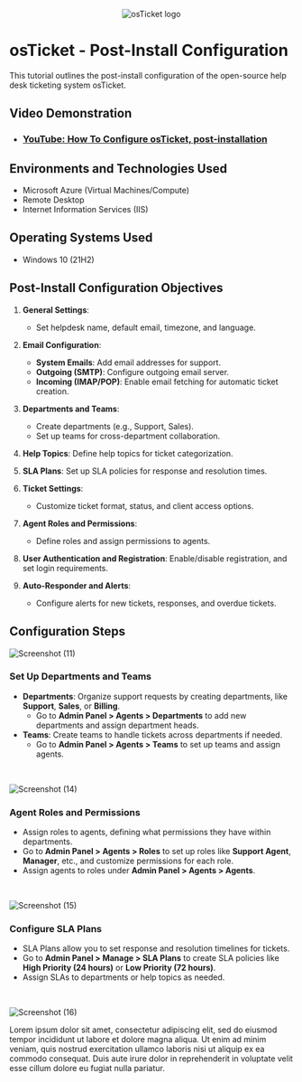 <p align="center">
<img src="https://i.imgur.com/Clzj7Xs.png" alt="osTicket logo"/>
</p>

<h1>osTicket - Post-Install Configuration</h1>
This tutorial outlines the post-install configuration of the open-source help desk ticketing system osTicket.<br />


<h2>Video Demonstration</h2>

- ### [YouTube: How To Configure osTicket, post-installation](https://www.youtube.com/watch?v=doTWdYMsmjA)

<h2>Environments and Technologies Used</h2>

- Microsoft Azure (Virtual Machines/Compute)
- Remote Desktop
- Internet Information Services (IIS)

<h2>Operating Systems Used </h2>

- Windows 10</b> (21H2)

<h2>Post-Install Configuration Objectives</h2>

<ol><li><p><strong>General Settings</strong>:</p><ul><li>Set helpdesk name, default email, timezone, and language.</li></ul></li><li><p><strong>Email Configuration</strong>:</p><ul><li><strong>System Emails</strong>: Add email addresses for support.</li><li><strong>Outgoing (SMTP)</strong>: Configure outgoing email server.</li><li><strong>Incoming (IMAP/POP)</strong>: Enable email fetching for automatic ticket creation.</li></ul></li><li><p><strong>Departments and Teams</strong>:</p><ul><li>Create departments (e.g., Support, Sales).</li><li>Set up teams for cross-department collaboration.</li></ul></li><li><p><strong>Help Topics</strong>: Define help topics for ticket categorization.</p></li><li><p><strong>SLA Plans</strong>: Set up SLA policies for response and resolution times.</p></li><li><p><strong>Ticket Settings</strong>:</p><ul><li>Customize ticket format, status, and client access options.</li></ul></li><li><p><strong>Agent Roles and Permissions</strong>:</p><ul><li>Define roles and assign permissions to agents.</li></ul></li><li><p><strong>User Authentication and Registration</strong>: Enable/disable registration, and set login requirements.</p></li><li><p><strong>Auto-Responder and Alerts</strong>:</p></li><ul><li>Configure alerts for new tickets, responses, and overdue tickets.</li></ul> </ol>

<h2>Configuration Steps</h2>

<p> 
  
![Screenshot (11)](https://github.com/user-attachments/assets/3e4651c4-2a68-4af9-8e0a-d99e2d425d7a)
  
</p>
<p>
  <h3><strong>Set Up Departments and Teams</strong></h3>
<ul><li><strong>Departments</strong>: Organize support requests by creating departments, like <strong>Support</strong>, <strong>Sales</strong>, or <strong>Billing</strong>.<ul><li>Go to <strong>Admin Panel &gt; Agents &gt; Departments</strong> to add new departments and assign department heads.</li></ul></li><li><strong>Teams</strong>: Create teams to handle tickets across departments if needed.<ul><li>Go to <strong>Admin Panel &gt; Agents &gt; Teams</strong> to set up teams and assign agents.</li></ul></li></ul>
</p>
<br />
<p>
  
![Screenshot (14)](https://github.com/user-attachments/assets/a932440e-59d2-4c5e-8316-81ac68338dd4)

</p>
<p>
 <h3><strong>Agent Roles and Permissions</strong></h3> 
<ul><li>Assign roles to agents, defining what permissions they have within departments.</li><li>Go to <strong>Admin Panel &gt; Agents &gt; Roles</strong> to set up roles like <strong>Support Agent</strong>, <strong>Manager</strong>, etc., and customize permissions for each role.</li><li>Assign agents to roles under <strong>Admin Panel &gt; Agents &gt; Agents</strong>.</li></ul>
</p>
<br />

<p>
  
![Screenshot (15)](https://github.com/user-attachments/assets/f6b13c42-ee53-4f8b-8e7c-fe6218eec94c)

</p>
<p>
<h3><strong>Configure SLA Plans</strong></h3>
<ul><li>SLA Plans allow you to set response and resolution timelines for tickets.</li><li>Go to <strong>Admin Panel &gt; Manage &gt; SLA Plans</strong> to create SLA policies like <strong>High Priority (24 hours)</strong> or <strong>Low Priority (72 hours)</strong>.</li><li>Assign SLAs to departments or help topics as needed.</li></ul>
</p>
<br />
<p>
  
![Screenshot (16)](https://github.com/user-attachments/assets/d20e3e0a-f2eb-4822-825a-d2b9cafdc1c2)


</p>
<p>
Lorem ipsum dolor sit amet, consectetur adipiscing elit, sed do eiusmod tempor incididunt ut labore et dolore magna aliqua. Ut enim ad minim veniam, quis nostrud exercitation ullamco laboris nisi ut aliquip ex ea commodo consequat. Duis aute irure dolor in reprehenderit in voluptate velit esse cillum dolore eu fugiat nulla pariatur.
</p>
<br />
